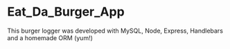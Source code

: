 # Eat_Da_Burger_App
This burger logger was developed with MySQL, Node, Express, Handlebars and a homemade ORM (yum!)
